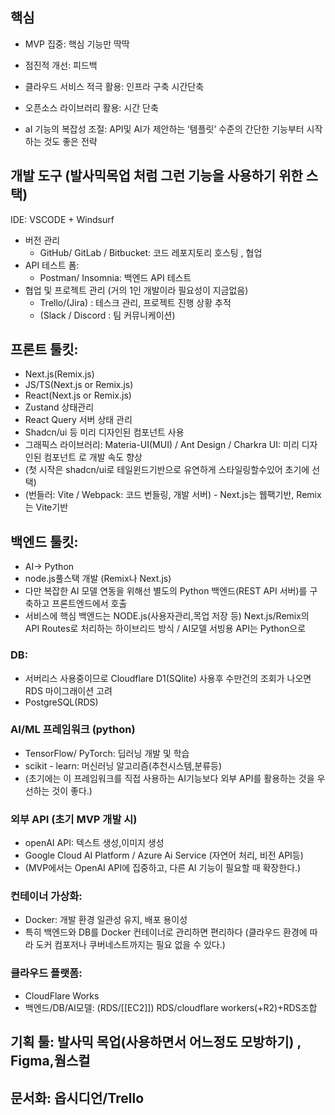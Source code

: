 
## 핵심
- MVP 집중: 핵심 기능만 딱딱
    
- 점진적 개선: 피드백
    
- 클라우드 서비스 적극 활용: 인프라 구축 시간단축
    
- 오픈소스 라이브러리 활용: 시간 단축
    
- aI 기능의 복잡성 조절: API및 AI가 제안하는 ‘템플릿’ 수준의 간단한 기능부터 시작하는 것도 좋은 전략

## 개발 도구 (발사믹목업 처럼 그런 기능을 사용하기 위한 스택)
IDE: VSCODE + Windsurf
 -  버전 관리
    - GitHub/ GitLab / Bitbucket: 코드 레포지토리 호스팅 , 협업
- API 테스트 폼:
    - Postman/ Insomnia: 백엔드 API 테스트
- 협업 및 프로젝트 관리 (거의 1인 개발이라 필요성이 지금없음)
    - Trello/(Jira) : 테스크 관리, 프로젝트 진행 상황 추적
    - (Slack / Discord : 팀 커뮤니케이션)

## 프론트 툴킷:
- Next.js(Remix.js)
- JS/TS(Next.js or Remix.js)
- React(Next.js or Remix.js)
- Zustand 상태관리
- React Query 서버 상태 관리
- Shadcn/ui 등 미리 디자인된 컴포넌트 사용
- 그래픽스 라이브러리: Materia-UI(MUI) / Ant Design / Charkra UI: 미리 디자인된 컴포넌트 로 개발 속도 향상 
- (첫 시작은 shadcn/ui로 테일윈드기반으로 유연하게 스타일링할수있어 초기에 선택)
- (번들러: Vite / Webpack: 코드 번들링, 개발 서버) - Next.js는 웹팩기반, Remix는 Vite기반


## 백엔드 툴킷:

- AI-> Python
- node.js풀스택 개발 (Remix나 Next.js)
- 다만 복잡한 AI 모델 연동을 위해선 별도의 Python 백엔드(REST API 서버)를 구축하고 프론트엔드에서 호출
- 서비스에 핵심 백엔드는 NODE.js(사용자관리,목업 저장 등) Next.js/Remix의 API Routes로 처리하는 하이브리드 방식 / AI모델 서빙용 API는 Python으로

### DB:

- 서버리스 사용중이므로 Cloudflare D1(SQlite) 사용후 수만건의 조회가 나오면 RDS 마이그래이션 고려
- PostgreSQL(RDS)

### AI/ML 프레임워크 (python)

- TensorFlow/ PyTorch: 딥러닝 개발 및 학습
- scikit - learn: 머신러닝 알고리즘(추천시스템,분류등)
- (초기에는 이 프레임워크를 직접 사용하는 AI기능보다 외부 API를 활용하는 것을 우선하는 것이 좋다.)

### 외부 API (초기 MVP 개발 시)

- openAI API: 텍스트 생성,이미지 생성
- Google Cloud AI Platform / Azure Ai Service (자연어 처리, 비전 API등)
- (MVP에서는 OpenAI API에 집중하고, 다른 AI 기능이 필요할 때 확장한다.)

### 컨테이너 가상화:

- Docker: 개발 환경 일관성 유지, 배포 용이성
- 특히 백엔드와 DB를 Docker 컨테이너로 관리하면 편리하다 (클라우드 환경에 따라 도커 컴포저나 쿠버네스트까지는 필요 없을 수 있다.)

### 클라우드 플랫폼:

- CloudFlare Works
- 백엔드/DB/AI모델: (RDS/[[EC2]]) RDS/cloudflare workers(+R2)+RDS조합

## 기획 툴: 발사믹 목업(사용하면서 어느정도 모방하기) , Figma,웜스컬

## 문서화: 옵시디언/Trello